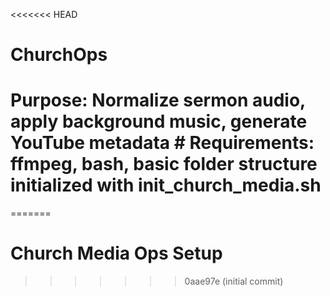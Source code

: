 <<<<<<< HEAD
# ChurchOps
# Purpose: Normalize sermon audio, apply background music, generate YouTube metadata # Requirements: ffmpeg, bash, basic folder structure initialized with init_church_media.sh
=======
# Church Media Ops Setup
>>>>>>> 0aae97e (initial commit)
